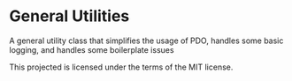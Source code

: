 General Utilities
===========================

A general utility class that simplifies the usage of PDO, handles some basic logging, and handles some boilerplate issues

This projected is licensed under the terms of the MIT license.